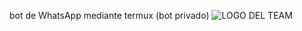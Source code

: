 bot de WhatsApp mediante termux (bot privado)
![LOGO DEL TEAM](https://github.com/jenfast/TheMystic-Bot-MD/blob/master/src/pictures/Menu.png)
